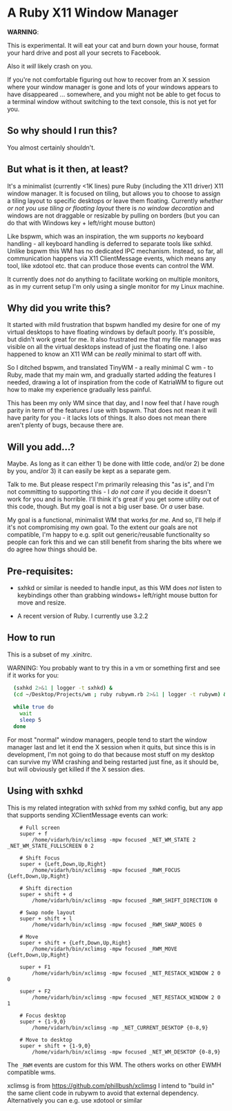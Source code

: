 
# A Ruby X11 Window Manager

**WARNING**:

This is experimental. It will eat your cat and burn down your house,
format your hard drive and post all your secrets to Facebook.

Also it *will* likely crash on you.

If you're not comfortable figuring out how to recover from an X session
where your window manager is gone and lots of your windows appears to have
disappeared ... somewhere, and you might not be able to get focus to a
terminal window without switching to the text console, this is not yet
for you.

## So why should I run this?

You almost certainly shouldn't.

## But what is it then, at least?

It's a minimalist (currently <1K lines) pure Ruby (including the X11
driver) X11 window manager. It is focused on tiling, but allows you to
choose to assign a tiling layout to specific desktops or leave them
floating. Currently *whether or not you use tiling or floating layout*
there is *no window decoration* and windows are not draggable or
resizable by pulling on borders (but you can do that with Windows
key + left/right mouse button)

Like bspwm, which was an inspiration, the wm supports *no* keyboard
handling - all keyboard handling is deferred to separate tools like
sxhkd. Unlike bspwm this WM has no dedicated IPC mechanism. Instead,
so far, all communication happens via X11 ClientMessage events, which
means any tool, like xdotool etc. that can produce those events can
control the WM.

It currently does *not* do anything to facilitate working on multiple
monitors, as in my current setup I'm only using a single monitor for
my Linux machine.

## Why did you write this?

It started with mild frustration that bspwm handled my desire for one of
my virtual desktops to have floating windows by default poorly. It's
possible, but didn't work great for me. It also frustrated me that my
file manager was visible on all the virtual desktops instead of just the
floating one. I also happened to know an X11 WM can be *really*
minimal to start off with.

So I ditched bspwm, and translated TinyWM - a really minimal C wm - to
Ruby, made that my main wm, and gradually started adding the features
I needed, drawing a lot of inspiration from the code of KatriaWM to
figure out how to make my experience gradually less painful.

This has been my only WM since that day, and I now feel that *I* have
rough parity in term of the features *I* use with bspwm. That does
not mean it will have parity for you - it lacks lots of things. It
also does not mean there aren't plenty of bugs, because there are.

## Will you add...?

Maybe. As long as it can either 1) be done with little code, and/or
2) be done by you, and/or 3) it can easily be kept as a separate gem.

Talk to me. But please respect I'm primarily releasing this "as is", and
I'm not committing to supporting this - I *do not care* if you decide
it doesn't work for you and is horrible. I'll think it's great if you
get some utility out of this code, though. But my goal is not a big user
base. Or *a* user base.

My goal is a functional, minimalist WM that works *for me*. And so, I'll
help if it's not compromising my own goal. To the extent our goals are
not compatible, I'm happy to e.g. split out generic/reusable
functionality so people can fork this and we can still benefit from
sharing the bits where we do agree how things should be.


## Pre-requisites:

 * sxhkd or similar is needed to handle input, as this WM does
 *not* listen to keybindings other than grabbing windows+ left/right
 mouse button for move and resize.

* A recent version of Ruby. I currently use 3.2.2

## How to run

This is a subset of my .xinitrc.

WARNING: You probably want to try this in a vm or something first and
see if it works for you:

```sh
  (sxhkd 2>&1 | logger -t sxhkd) &
  (cd ~/Desktop/Projects/wm ; ruby rubywm.rb 2>&1 | logger -t rubywm) &
  
  while true do
    wait
    sleep 5
  done
```

For most "normal" window managers, people tend to start the window
manager last and let it end the X session when it quits, but since
this is in development, I'm not going to do that because most stuff on
my desktop can survive my WM crashing and being restarted just fine,
as it should be, but will obviously get killed if the X session dies.

## Using with sxhkd

This is my related integration with sxhkd from my sxhkd config, but any
app that supports sending XClientMessage events can work:

```
    # Full screen
    super + f
    	/home/vidarh/bin/xclimsg -mpw focused _NET_WM_STATE 2 _NET_WM_STATE_FULLSCREEN 0 2
    
    # Shift Focus
    super + {Left,Down,Up,Right}
    	/home/vidarh/bin/xclimsg -mpw focused _RWM_FOCUS {Left,Down,Up,Right}
    
    # Shift direction
    super + shift + d
    	/home/vidarh/bin/xclimsg -mpw focused _RWM_SHIFT_DIRECTION 0
    
    # Swap node layout
    super + shift + l
    	/home/vidarh/bin/xclimsg -mpw focused _RWM_SWAP_NODES 0
    
    # Move
    super + shift + {Left,Down,Up,Right}
    	/home/vidarh/bin/xclimsg -mpw focused _RWM_MOVE {Left,Down,Up,Right}
    
    super + F1
    	/home/vidarh/bin/xclimsg -mpw focused _NET_RESTACK_WINDOW 2 0 0
    
    super + F2
    	/home/vidarh/bin/xclimsg -mpw focused _NET_RESTACK_WINDOW 2 0 1
    
    # Focus desktop
    super + {1-9,0}
    	/home/vidarh/bin/xclimsg -mp _NET_CURRENT_DESKTOP {0-8,9}
    
    # Move to desktop
    super + shift + {1-9,0}
    	/home/vidarh/bin/xclimsg -mpw focused _NET_WM_DESKTOP {0-8,9}
```

The `_RWM` events are custom for this WM. The others works on other
EWMH compatible wms.

xclimsg is from https://github.com/phillbush/xclimsg
I intend to "build in" the same client code in rubywm to avoid that
external dependency. Alternatively you can e.g. use xdotool or similar
